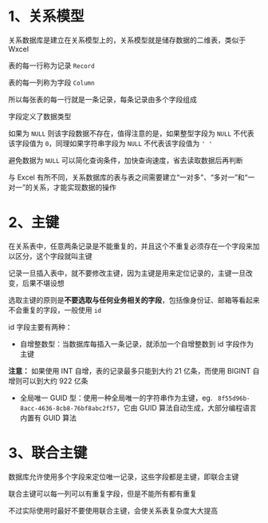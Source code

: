 # 1、关系模型

关系数据库是建立在关系模型上的，关系模型就是储存数据的二维表，类似于 Wxcel

表的每一行称为记录 `Record`

表的每一列称为字段 `Column`

所以每张表的每一行就是一条记录，每条记录由多个字段组成

字段定义了数据类型

如果为 `NULL` 则该字段数据不存在，值得注意的是，如果整型字段为 `NULL` 不代表该字段值为 `0`，同理如果字符串字段为 `NULL` 不代表该字段值为 `' '`

避免数据为 `NULL` 可以简化查询条件，加快查询速度，省去读取数据后再判断

与 Excel 有所不同，关系数据库的表与表之间需要建立“一对多”、“多对一”和“一对一”的关系，才能实现数据的操作

# 2、主键

在关系表中，任意两条记录是不能重复的，并且这个不重复必须存在一个字段来加以区分，这个字段就叫主键

记录一旦插入表中，就不要修改主键，因为主键是用来定位记录的，主键一旦改变，后果不堪设想

选取主键的原则是**不要选取与任何业务相关的字段**，包括像身份证、邮箱等看起来不会重复的字段，一般使用 `id`

id 字段主要有两种：

- 自增整数型：当数据库每插入一条记录，就添加一个自增整数到 id 字段作为主键

**注意：** 如果使用 INT 自增，表的记录最多只能到大约 21 亿条，而使用 BIGINT 自增则可以到大约 922 亿条

- 全局唯一 GUID 型：使用一种全局唯一的字符串作为主键，eg. `
8f55d96b-8acc-4636-8cb8-76bf8abc2f57`，它由 GUID 算法自动生成，大部分编程语言内置有 GUID 算法

# 3、联合主键

数据库允许使用多个字段来定位唯一记录，这些字段都是主键，即联合主键

联合主键可以每一列可以有重复字段，但是不能所有都有重复

不过实际使用时最好不要使用联合主键，会使关系表复杂度大大提高

